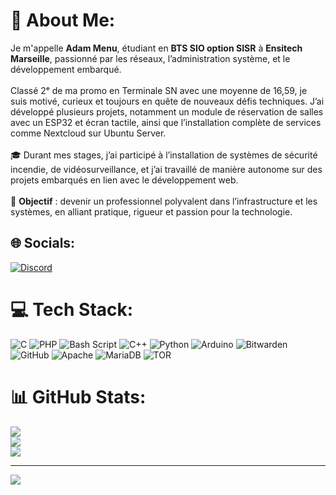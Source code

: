 # 💫 About Me:
Je m'appelle **Adam Menu**, étudiant en **BTS SIO option SISR** à **Ensitech Marseille**, passionné par les réseaux, l’administration système, et le développement embarqué.<br><br>Classé 2ᵉ de ma promo en Terminale SN avec une moyenne de 16,59, je suis motivé, curieux et toujours en quête de nouveaux défis techniques. J’ai développé plusieurs projets, notamment un module de réservation de salles avec un ESP32 et écran tactile, ainsi que l’installation complète de services comme Nextcloud sur Ubuntu Server.<br><br>🎓 Durant mes stages, j’ai participé à l’installation de systèmes de sécurité incendie, de vidéosurveillance, et j’ai travaillé de manière autonome sur des projets embarqués en lien avec le développement web.<br><br>🎯 **Objectif** : devenir un professionnel polyvalent dans l’infrastructure et les systèmes, en alliant pratique, rigueur et passion pour la technologie.<br>


## 🌐 Socials:
[![Discord](https://img.shields.io/badge/Discord-%237289DA.svg?logo=discord&logoColor=white)](https://discord.gg/adam.bat) 

# 💻 Tech Stack:
![C](https://img.shields.io/badge/c-%2300599C.svg?style=for-the-badge&logo=c&logoColor=white) ![PHP](https://img.shields.io/badge/php-%23777BB4.svg?style=for-the-badge&logo=php&logoColor=white) ![Bash Script](https://img.shields.io/badge/bash_script-%23121011.svg?style=for-the-badge&logo=gnu-bash&logoColor=white) ![C++](https://img.shields.io/badge/c++-%2300599C.svg?style=for-the-badge&logo=c%2B%2B&logoColor=white) ![Python](https://img.shields.io/badge/python-3670A0?style=for-the-badge&logo=python&logoColor=ffdd54) ![Arduino](https://img.shields.io/badge/-Arduino-00979D?style=for-the-badge&logo=Arduino&logoColor=white) ![Bitwarden](https://img.shields.io/badge/bitwarden-%23175DDC.svg?style=for-the-badge&logo=bitwarden&logoColor=white) ![GitHub](https://img.shields.io/badge/github-%23121011.svg?style=for-the-badge&logo=github&logoColor=white) ![Apache](https://img.shields.io/badge/apache-%23D42029.svg?style=for-the-badge&logo=apache&logoColor=white) ![MariaDB](https://img.shields.io/badge/MariaDB-003545?style=for-the-badge&logo=mariadb&logoColor=white) ![TOR](https://img.shields.io/badge/tor-%237E4798.svg?style=for-the-badge&logo=tor-project&logoColor=white)
# 📊 GitHub Stats:
![](https://github-readme-stats.vercel.app/api?username=adxm-m&theme=shadow_green&hide_border=true&include_all_commits=false&count_private=false)<br/>
![](https://nirzak-streak-stats.vercel.app/?user=adxm-m&theme=shadow_green&hide_border=true)<br/>
![](https://github-readme-stats.vercel.app/api/top-langs/?username=adxm-m&theme=shadow_green&hide_border=true&include_all_commits=false&count_private=false&layout=compact)

---
[![](https://visitcount.itsvg.in/api?id=adxm-m&icon=0&color=0)](https://visitcount.itsvg.in)

<!-- Proudly created with GPRM ( https://gprm.itsvg.in ) -->
